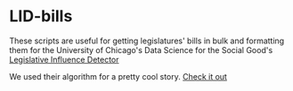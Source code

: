 # LID-bills
These scripts are useful for getting legislatures' bills in bulk and formatting them for the University of Chicago's Data Science for the Social Good's [Legislative Influence Detector](https://dssg.uchicago.edu/lid/)

We used their algorithm for a pretty cool story. [Check it out](http://azcir.org/az-model-legislation/)
